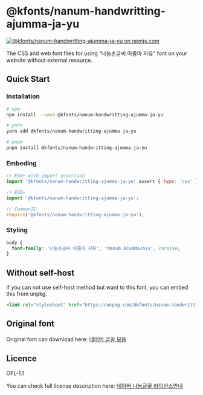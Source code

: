 # @kfonts/nanum-handwritting-ajumma-ja-yu

[![@kfonts/nanum-handwritting-ajumma-ja-yu on npmjs.com](https://img.shields.io/npm/v/%40kfonts%2Fnanum-handwritting-ajumma-ja-yu)](https://www.npmjs.com/package/@kfonts/nanum-handwritting-ajumma-ja-yu)

The CSS and web font files for using &OpenCurlyDoubleQuote;나눔손글씨 아줌마 자유&CloseCurlyDoubleQuote; font on your website without external resource.

## Quick Start

### Installation

```sh
# npm
npm install --save @kfonts/nanum-handwritting-ajumma-ja-yu

# yarn
yarn add @kfonts/nanum-handwritting-ajumma-ja-yu

# pnpm
pnpm install @kfonts/nanum-handwritting-ajumma-ja-yu
```

### Embeding

```js
// ES6+ with import assertion
import '@kfonts/nanum-handwritting-ajumma-ja-yu' assert { type: 'css' };

// ES6+
import '@kfonts/nanum-handwritting-ajumma-ja-yu';

// CommonJS
require('@kfonts/nanum-handwritting-ajumma-ja-yu');
```

### Styling

```css
body {
  font-family: '나눔손글씨 아줌마 자유', 'Nanum AJumMaJaYu', cursive;
}
```

## Without self-host

If you can not use self-host method but want to this font, you can embed this from unpkg.

```html
<link rel="stylesheet" href="https://unpkg.com/@kfonts/nanum-handwritting-ajumma-ja-yu/index.css" />
```

## Original font

Original font can download here: [네이버 글꼴 모음](https://hangeul.naver.com/font)

## Licence

OFL-1.1

You can check full license description here: [네이버 나눔글꼴 라이선스안내](https://help.naver.com/service/30016/contents/18088?osType=PC&lang=ko)
